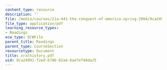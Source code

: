```yaml
---
content_type: resource
description: ''
file: /media/courses/21a-441-the-conquest-of-america-spring-2004/9ca24991f2ed678682a46ae7ef48da25_oralhistory.pdf
file_type: application/pdf
learning_resource_types:
- Readings
ocw_type: OCWFile
parent_title: Readings
parent_type: CourseSection
resourcetype: Document
title: oralhistory.pdf
uid: 9ca24991-f2ed-6786-82a4-6ae7ef48da25
---
```

